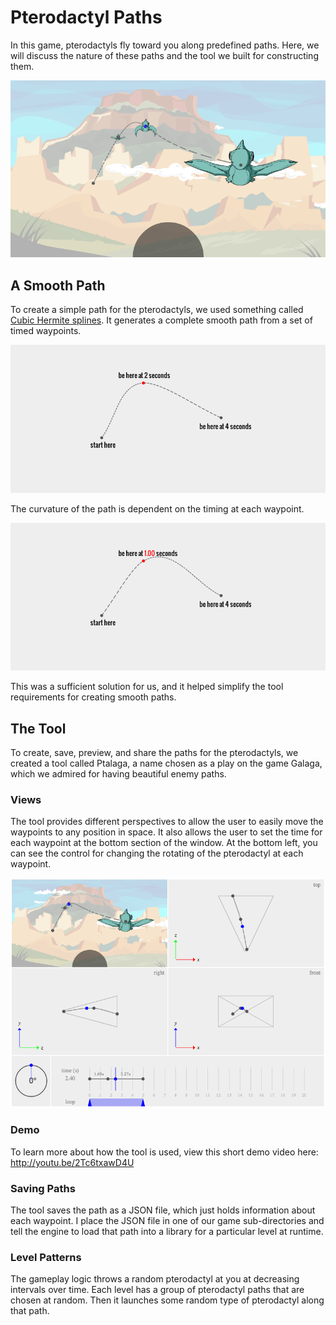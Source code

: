 # Pterodactyl Paths

In this game, pterodactyls fly toward you along predefined paths.  Here, we
will discuss the nature of these paths and the tool we built for constructing
them.

![path-preview](img/path-preview.png)

## A Smooth Path

To create a simple path for the pterodactyls, we used something called [Cubic
Hermite splines](http://en.wikipedia.org/wiki/Cubic_Hermite_spline).  It
generates a complete smooth path from a set of timed waypoints.

![path-hermite](img/path-hermite.png)

The curvature of the path is dependent on the timing at each waypoint.

![path-hermite](img/path-hermite.gif)

This was a sufficient solution for us, and it helped simplify the tool
requirements for creating smooth paths.

## The Tool

To create, save, preview, and share the paths for the pterodactyls, we created
a tool called Ptalaga, a name chosen as a play on the game Galaga, which we
admired for having beautiful enemy paths.

### Views

The tool provides different perspectives to allow the user to easily move the
waypoints to any position in space.  It also allows the user to set the time
for each waypoint at the bottom section of the window.  At the bottom left, you
can see the control for changing the rotating of the pterodactyl at each
waypoint.

![path-tool-views](img/path-tool-views.png)

### Demo

To learn more about how the tool is used, view this short demo video here:
<http://youtu.be/2Tc6txawD4U>

### Saving Paths

The tool saves the path as a JSON file, which just holds information about each
waypoint.  I place the JSON file in one of our game sub-directories and tell
the engine to load that path into a library for a particular level at runtime.

### Level Patterns

The gameplay logic throws a random pterodactyl at you at decreasing intervals
over time.  Each level has a group of pterodactyl paths that are chosen at
random.  Then it launches some random type of pterodactyl along that path.

